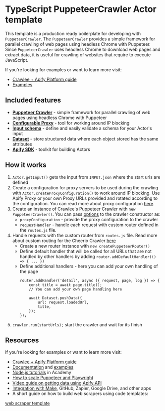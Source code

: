 # TypeScript PuppeteerCrawler Actor template

This template is a production ready boilerplate for developing with `PuppeteerCrawler`. The `PuppeteerCrawler` provides a simple framework for parallel crawling of web pages using headless Chrome with Puppeteer. Since `PuppeteerCrawler` uses headless Chrome to download web pages and extract data, it is useful for crawling of websites that require to execute JavaScript.

If you're looking for examples or want to learn more visit:

- [Crawlee + Apify Platform guide](https://crawlee.dev/docs/guides/apify-platform)
- [Examples](https://crawlee.dev/docs/examples/puppeteer-crawler)

## Included features

- **[Puppeteer Crawler](https://crawlee.dev/api/puppeteer-crawler/class/PuppeteerCrawler)** - simple framework for parallel crawling of web pages using headless Chrome with Puppeteer
- **[Configurable Proxy](https://crawlee.dev/docs/guides/proxy-management#proxy-configuration)** - tool for working around IP blocking
- **[Input schema](https://docs.apify.com/platform/actors/development/input-schema)** - define and easily validate a schema for your Actor's input
- **[Dataset](https://docs.apify.com/sdk/js/docs/guides/result-storage#dataset)** - store structured data where each object stored has the same attributes
- **[Apify SDK](https://docs.apify.com/api/client/js/)** - toolkit for building Actors

## How it works

1. `Actor.getInput()` gets the input from `INPUT.json` where the start urls are defined
2.  Create a configuration for proxy servers to be used during the crawling with `Actor.createProxyConfiguration()` to work around IP blocking. Use Apify Proxy or your own Proxy URLs provided and rotated according to the configuration. You can read more about proxy configuration [here](https://crawlee.dev/api/core/class/ProxyConfiguration).
3. Create an instance of Crawlee's Puppeteer Crawler with `new PuppeteerCrawler()`. You can pass [options](https://crawlee.dev/api/puppeteer-crawler/interface/PuppeteerCrawlerOptions) to the crawler constructor as:
    - `proxyConfiguration` - provide the proxy configuration to the crawler
    - `requestHandler` - handle each request with custom router defined in the `routes.js` file.
4. Handle requests with the custom router from `routes.js` file. Read more about custom routing for the Cheerio Crawler [here](https://crawlee.dev/api/puppeteer-crawler/function/createPuppeteerRouter)
    - Create a new router instance with `new createPuppeteerRouter()`
    - Define default handler that will be called for all URLs that are not handled by other handlers by adding `router.addDefaultHandler(() => { ... })`
    - Define additional handlers - here you can add your own handling of the page
        ```
        router.addHandler('detail', async ({ request, page, log }) => {
            const title = await page.title();
            // You can add your own page handling here

            await Dataset.pushData({
                url: request.loadedUrl,
                title,
            });
        });
        ```
5. `crawler.run(startUrls);` start the crawler and wait for its finish

## Resources

If you're looking for examples or want to learn more visit:

- [Crawlee + Apify Platform guide](https://crawlee.dev/docs/guides/apify-platform)
- [Documentation](https://crawlee.dev/api/playwright-crawler/class/PlaywrightCrawler) and [examples](https://crawlee.dev/docs/examples/playwright-crawler)
- [Node.js tutorials](https://docs.apify.com/academy/node-js) in Academy
- [How to scale Puppeteer and Playwright](https://blog.apify.com/how-to-scale-puppeteer-and-playwright/)
- [Video guide on getting data using Apify API](https://www.youtube.com/watch?v=ViYYDHSBAKM)
- [Integration with Make](https://apify.com/integrations), GitHub, Zapier, Google Drive, and other apps
- A short guide on how to build web scrapers using code templates:

[web scraper template](https://www.youtube.com/watch?v=u-i-Korzf8w)
